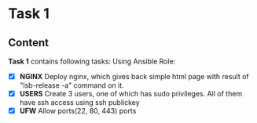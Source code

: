 # Task 1
## Content
**Task 1** contains following tasks:
Using Ansible Role:
  - [x] **NGINX** Deploy nginx, which gives back simple html page with result of "lsb-release -a" command on it.
  - [x] **USERS** Create 3 users, one of which has sudo privileges. All of them have ssh access using ssh publickey
  - [x] **UFW** Allow ports(22, 80, 443) ports
